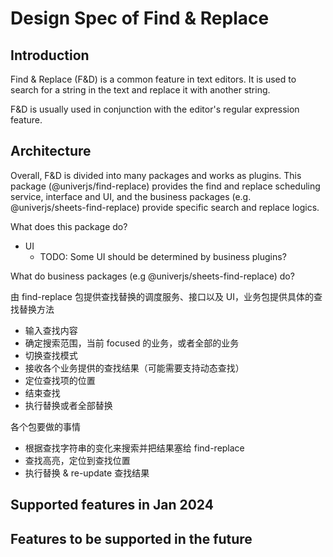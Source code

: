 # Design Spec of Find & Replace

## Introduction

Find & Replace (F&D) is a common feature in text editors. It is used to search for a string in the text and replace it with another string.

F&D is usually used in conjunction with the editor's regular expression feature.

## Architecture

Overall, F&D is divided into many packages and works as plugins. This package (@univerjs/find-replace) provides the find and replace scheduling service, interface and UI, and the business packages (e.g. @univerjs/sheets-find-replace) provide specific search and replace logics.

What does this package do?

-   UI
    -   TODO: Some UI should be determined by business plugins?

What do business packages (e.g @univerjs/sheets-find-replace) do?

由 find-replace 包提供查找替换的调度服务、接口以及 UI，业务包提供具体的查找替换方法

-   输入查找内容
-   确定搜索范围，当前 focused 的业务，或者全部的业务
-   切换查找模式
-   接收各个业务提供的查找结果（可能需要支持动态查找）
-   定位查找项的位置
-   结束查找
-   执行替换或者全部替换

各个包要做的事情

-   根据查找字符串的变化来搜索并把结果塞给 find-replace
-   查找高亮，定位到查找位置
-   执行替换 & re-update 查找结果

## Supported features in Jan 2024

## Features to be supported in the future
